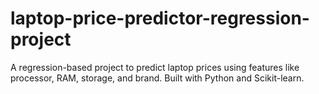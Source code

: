 # laptop-price-predictor-regression-project
A regression-based project to predict laptop prices using features like processor, RAM, storage, and brand. Built with Python and Scikit-learn.

